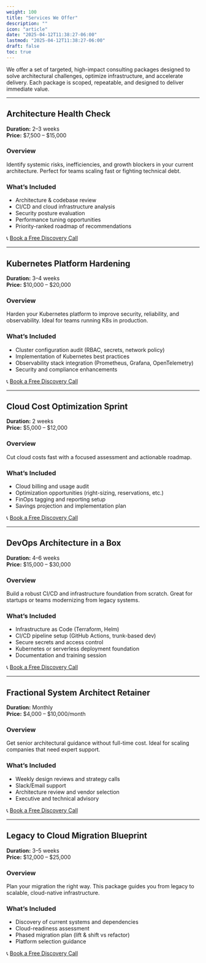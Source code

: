 ```yaml
---
weight: 100
title: "Services We Offer"
description: ""
icon: "article"
date: "2025-04-12T11:38:27-06:00"
lastmod: "2025-04-12T11:38:27-06:00"
draft: false
toc: true
---
```



We offer a set of targeted, high-impact consulting packages designed to solve architectural challenges, optimize infrastructure, and accelerate delivery. Each package is scoped, repeatable, and designed to deliver immediate value.

---

## Architecture Health Check

**Duration:** 2–3 weeks  
**Price:** $7,500 – $15,000

### Overview
Identify systemic risks, inefficiencies, and growth blockers in your current architecture. Perfect for teams scaling fast or fighting technical debt.

### What’s Included
- Architecture & codebase review
- CI/CD and cloud infrastructure analysis
- Security posture evaluation
- Performance tuning opportunities
- Priority-ranked roadmap of recommendations

📞 [Book a Free Discovery Call](mailto:robindarby@mac.com)

---

## Kubernetes Platform Hardening

**Duration:** 3–4 weeks  
**Price:** $10,000 – $20,000

### Overview
Harden your Kubernetes platform to improve security, reliability, and observability. Ideal for teams running K8s in production.

### What’s Included
- Cluster configuration audit (RBAC, secrets, network policy)
- Implementation of Kubernetes best practices
- Observability stack integration (Prometheus, Grafana, OpenTelemetry)
- Security and compliance enhancements

📞 [Book a Free Discovery Call](mailto:robindarby@mac.com)

---

## Cloud Cost Optimization Sprint

**Duration:** 2 weeks  
**Price:** $5,000 – $12,000

### Overview
Cut cloud costs fast with a focused assessment and actionable roadmap.

### What’s Included
- Cloud billing and usage audit
- Optimization opportunities (right-sizing, reservations, etc.)
- FinOps tagging and reporting setup
- Savings projection and implementation plan

📞 [Book a Free Discovery Call](mailto:robindarby@mac.com)

---

## DevOps Architecture in a Box

**Duration:** 4–6 weeks  
**Price:** $15,000 – $30,000

### Overview
Build a robust CI/CD and infrastructure foundation from scratch. Great for startups or teams modernizing from legacy systems.

### What’s Included
- Infrastructure as Code (Terraform, Helm)
- CI/CD pipeline setup (GitHub Actions, trunk-based dev)
- Secure secrets and access control
- Kubernetes or serverless deployment foundation
- Documentation and training session

📞 [Book a Free Discovery Call](mailto:robindarby@mac.com)

---

## Fractional System Architect Retainer

**Duration:** Monthly  
**Price:** $4,000 – $10,000/month

### Overview
Get senior architectural guidance without full-time cost. Ideal for scaling companies that need expert support.

### What’s Included
- Weekly design reviews and strategy calls
- Slack/Email support
- Architecture review and vendor selection
- Executive and technical advisory

📞 [Book a Free Discovery Call](mailto:robindarby@mac.com)

---

## Legacy to Cloud Migration Blueprint

**Duration:** 3–5 weeks  
**Price:** $12,000 – $25,000

### Overview
Plan your migration the right way. This package guides you from legacy to scalable, cloud-native infrastructure.

### What’s Included
- Discovery of current systems and dependencies
- Cloud-readiness assessment
- Phased migration plan (lift & shift vs refactor)
- Platform selection guidance

📞 [Book a Free Discovery Call](mailto:robindarby@mac.com)
